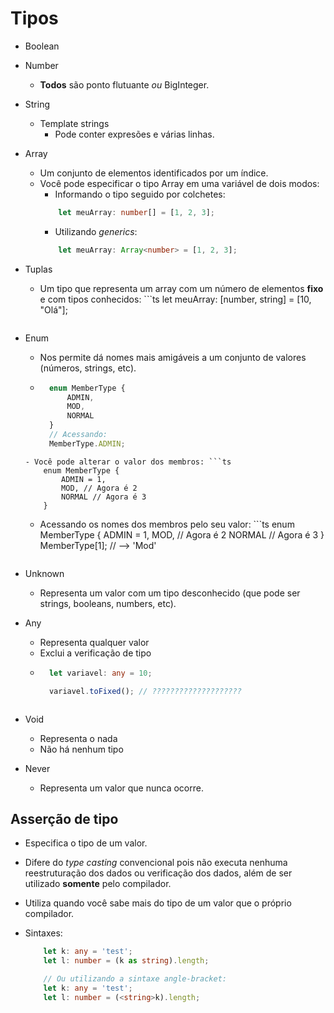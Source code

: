 # Tipos

- Boolean
- Number
    - **Todos** são ponto flutuante *ou* BigInteger.
- String
    - Template strings
        - Pode conter expresões e várias linhas.
- Array
    - Um conjunto de elementos identificados por um índice.
    - Você pode especificar o tipo Array em uma variável de dois modos:
        - Informando o tipo seguido por colchetes: 
        ```ts
            let meuArray: number[] = [1, 2, 3];
        ```
        - Utilizando *generics*: 
        ```ts
            let meuArray: Array<number> = [1, 2, 3];
        ```
- Tuplas
    - Um tipo que representa um array com um número de elementos **fixo** e com tipos conhecidos: ```ts
        let meuArray: [number, string] = [10, "Olá"];
    ```
- Enum
    - Nos permite dá nomes mais amigáveis a um conjunto de valores (números, strings, etc).
    - ```ts
        enum MemberType {
            ADMIN,
            MOD,
            NORMAL
        }
        // Acessando:
        MemberType.ADMIN;
    ```
    - Você pode alterar o valor dos membros: ```ts
        enum MemberType {
            ADMIN = 1,
            MOD, // Agora é 2
            NORMAL // Agora é 3
        }
    ```

    - Acessando os nomes dos membros pelo seu valor: ```ts
        enum MemberType {
            ADMIN = 1,
            MOD, // Agora é 2
            NORMAL // Agora é 3
        }
        MemberType[1]; // --> 'Mod'
    ```
- Unknown
    - Representa um valor com um tipo desconhecido (que pode ser strings, booleans, numbers, etc).

- Any
    - Representa qualquer valor
    - Exclui a verificação de tipo
    - ```ts
        let variavel: any = 10;

        variavel.toFixed(); // ????????????????????
    ```

- Void
    - Representa o nada
    - Não há nenhum tipo

- Never
    - Representa um valor que nunca ocorre.

## Asserção de tipo

- Especifica o tipo de um valor.
- Difere do *type casting* convencional pois não executa nenhuma reestruturação dos dados ou verificação dos dados, além de ser utilizado **somente** pelo compilador.
- Utiliza quando você sabe mais do tipo de um valor que o próprio compilador.

- Sintaxes:
    ```ts
        let k: any = 'test';
        let l: number = (k as string).length;

        // Ou utilizando a sintaxe angle-bracket:
        let k: any = 'test';
        let l: number = (<string>k).length;
    ```
